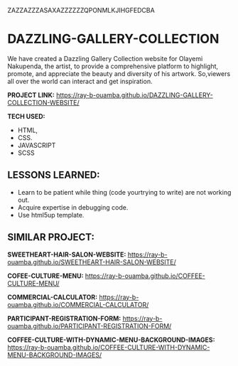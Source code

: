 ZAZZAZZZASAXAZZZZZZQPONMLKJIHGFEDCBA
# DAZZLING-GALLERY-COLLECTION
We have created a Dazzling Gallery Collection website for Olayemi Nakupenda, the artist, to provide a comprehensive platform to highlight, promote, and appreciate the beauty and diversity of his artwork. So,viewers all over the world can interact and get inspiration. 

**PROJECT LINK:** https://ray-b-ouamba.github.io/DAZZLING-GALLERY-COLLECTION-WEBSITE/

**TECH USED:** 
* HTML,
* CSS.
* JAVASCRIPT
* SCSS

## LESSONS LEARNED:
* Learn to be patient while thing (code yourtrying to write) are not working out.
* Acquire expertise in debugging code.
* Use html5up template.
  
## SIMILAR PROJECT:

**SWEETHEART-HAIR-SALON-WEBSITE:** https://ray-b-ouamba.github.io/SWEETHEART-HAIR-SALON-WEBSITE/

**COFEE-CULTURE-MENU:** https://ray-b-ouamba.github.io/COFFEE-CULTURE-MENU/

**COMMERCIAL-CALCULATOR:** https://ray-b-ouamba.github.io/COMMERCIAL-CALCULATOR/

**PARTICIPANT-REGISTRATION-FORM:** https://ray-b-ouamba.github.io/PARTICIPANT-REGISTRATION-FORM/

**COFFEE-CULTURE-WITH-DYNAMIC-MENU-BACKGROUND-IMAGES:** https://ray-b-ouamba.github.io/COFFEE-CULTURE-WITH-DYNAMIC-MENU-BACKGROUND-IMAGES/

